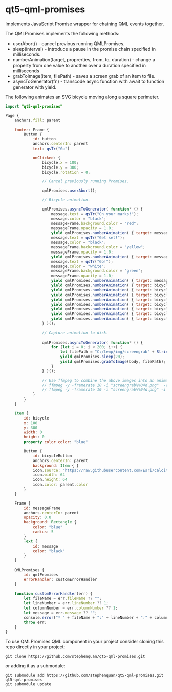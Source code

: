 # qt5-qml-promises

Implements JavaScript Promise wrapper for chaining QML events together.

The QMLPromises implements the following methods:

 - userAbort() - cancel previous running QMLPromises.
 - sleep(interval) - introduce a pause in the promise chain specified in milliseconds.
 - numberAnimation(target, proprerties, from, to, duration) - change a property from one value to another over a duration specified in milliseconds
 - grabToImage(item, filePath) - saves a screen grab of an item to file.
 - asyncToGenerator(fn) - transcode async function with await to function generator with yield.

The following animates an SVG bicycle moving along a square perimeter.

```qml
import "qt5-qml-promises"

Page {
    anchors.fill: parent

    footer: Frame {
        Button {
            id: button
            anchors.centerIn: parent
            text: qsTr("Go")

            onClicked: {
                bicycle.x = 100;
                bicycle.y = 300;
                bicycle.rotation = 0;

                // Cancel previously running Promises.

                qmlPromises.userAbort();

                // Bicycle animation.

                qmlPromises.asyncToGenerator( function* () {
                    message.text = qsTr("On your marks!");
                    message.color = "black";
                    messageFrame.background.color = "red";
                    messageFrame.opacity = 1.0;
                    yield qmlPromises.numberAnimation( { target: messageFrame, property: "opacity", from: 1.0, to: 0.0, duration: 1000 } );
                    message.text = qsTr("Get set!");
                    message.color = "black";
                    messageFrame.background.color = "yellow";
                    messageFrame.opacity = 1.0;
                    yield qmlPromises.numberAnimation( { target: messageFrame, property: "opacity", from: 1.0, to: 0.0, duration: 1000 } );
                    message.text = qsTr("Go!");
                    message.color = "white";
                    messageFrame.background.color = "green";
                    messageFrame.opacity = 1.0;
                    yield qmlPromises.numberAnimation( { target: messageFrame, property: "opacity", from: 1.0, to: 0.0, duration: 1000 } );
                    yield qmlPromises.numberAnimation( { target: bicycle, property: "x", from: 100, to: 300, duration: 1000 } );
                    yield qmlPromises.numberAnimation( { target: bicycle, property: "rotation", from: 0, to: -90, duration: 1000 } );
                    yield qmlPromises.numberAnimation( { target: bicycle, property: "y", from: 300, to: 100, duration: 1000 } );
                    yield qmlPromises.numberAnimation( { target: bicycle, property: "rotation", from: -90, to: -180, duration: 1000 } );
                    yield qmlPromises.numberAnimation( { target: bicycle, property: "x", from: 300, to: 100, duration: 1000 } );
                    yield qmlPromises.numberAnimation( { target: bicycle, property: "rotation", from: 180, to: 90, duration: 1000 } );
                    yield qmlPromises.numberAnimation( { target: bicycle, property: "y", from: 100, to: 300, duration: 1000 } );
                    yield qmlPromises.numberAnimation( { target: bicycle, property: "rotation", from: 90, to: 0, duration: 1000 } );
                } )();
                
                // Capture animation to disk.
                
                qmlPromises.asyncToGenerator( function* () {
                    for (let i = 0; i < 200; i++) {
                        let filePath = "C:/temp/img/screengrab" + String(i).padStart(4, '0') + ".png";
                        yield qmlPromises.sleep(20);
                        yield qmlPromises.grabToImage(body, filePath);
                    }
                } )();

                // Use ffmpeg to combine the above images into an animated gif
                // ffmpeg -y -framerate 10 -i "screengrab%%04d.png"  -vf fps=10,palettegen pal.png
                // ffmpeg -y -framerate 10 -i "screengrab%%04d.png" -i pal.png -lavfi "fps=10 [x]; [x][1:v] paletteuse" out.gif
            }
        }
    }

    Item {
        id: bicycle
        x: 100
        y: 300
        width: 0
        height: 0
        property color color: "blue"

        Button {
            id: bicycleButton
            anchors.centerIn: parent
            background: Item { }
            icon.source: "https://raw.githubusercontent.com/Esri/calcite-ui-icons/master/icons/biking-32.svg"
            icon.width: 64
            icon.height: 64
            icon.color: parent.color
        }
    }

    Frame {
        id: messageFrame
        anchors.centerIn: parent
        opacity: 0.0
        background: Rectangle {
            color: "blue"
            radius: 5
        }
        Text {
            id: message
            color: "black"
        }
    }
    
    QMLPromises {
        id: qmlPromises
        errorHandler: customErrorHandler
    }
        
    function customErrorHandler(err) {
        let fileName = err.fileName ?? "";
        let lineNumber = err.lineNumber ?? 1;
        let columnNumber = err.columnNumber ?? 1;
        let message = err.message ?? "";
        console.error("* " + fileName + ":" + lineNumber + ":" + columnNumber + ": " + message);
        throw err;
    }
}
```

To use QMLPromises QML component in your project consider cloning this repo directly in your project:

    git clone https://github.com/stephenquan/qt5-qml-promises.git
    
or adding it as a submodule:

    git submodule add https://github.com/stephenquan/qt5-qml-promises.git qt5-qml-promises
    git submodule update
